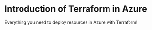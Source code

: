 # Introduction of Terraform in Azure
Everything you need to deploy resources in Azure with Terraform!
